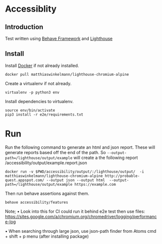 # Accessiblity

## Introduction

Test written using [Behave Framework](http://pythonhosted.org/behave/) and [Lighthouse](https://github.com/GoogleChrome/lighthouse)


## Install

Install [Docker](https://store.docker.com/editions/community/docker-ce-desktop-mac) if not already installed.
```
docker pull matthiaswinkelmann/lighthouse-chromium-alpine
```
Create a virtualenv if not already.
```
virtualenv -p python3 env
```
Install dependencies to virtualenv.
```
source env/bin/activate
pip3 install -r e2e/requirements.txt
```

# Run
Run the following command to generate an html and json report. These will generate reports based off the end of the path. So ```--output-path=/lighthouse/output/example``` will create a the following report /accessibility/output/example.report.json

```
docker run -v $PWD/accessibility/output/:/lighthouse/output/  -i matthiaswinkelmann/lighthouse-chromium-alpine http://probable-quest.appspot.com/ --output json --output html  --output-path=/lighthouse/output/example https://example.com
```
Then run behave assertions against them.
```
behave accessibility/features
```


Note;
• Look into this for CI could run it behind e2e test then use files:
https://sites.google.com/a/chromium.org/chromedriver/logging/performance-log

• When searching through large json, use json-path finder from Atoms cmd + shift + p menu (after installing package)
